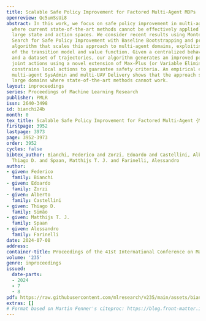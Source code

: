 ```yaml
---
title: Scalable Safe Policy Improvement for Factored Multi-Agent MDPs
openreview: Qc5umSsUi8
abstract: In this work, we focus on safe policy improvement in multi-agent domains
  where current state-of-the-art methods cannot be effectively applied because of
  large state and action spaces. We consider recent results using Monte Carlo Tree
  Search for Safe Policy Improvement with Baseline Bootstrapping and propose a novel
  algorithm that scales this approach to multi-agent domains, exploiting the factorization
  of the transition model and value function. Given a centralized behavior policy
  and a dataset of trajectories, our algorithm generates an improved policy by selecting
  joint actions using a novel extension of Max-Plus (or Variable Elimination) that
  constrains local actions to guarantee safety criteria. An empirical evaluation on
  multi-agent SysAdmin and multi-UAV Delivery shows that the approach scales to very
  large domains where state-of-the-art methods cannot work.
layout: inproceedings
series: Proceedings of Machine Learning Research
publisher: PMLR
issn: 2640-3498
id: bianchi24b
month: 0
tex_title: Scalable Safe Policy Improvement for Factored Multi-Agent {MDP}s
firstpage: 3952
lastpage: 3973
page: 3952-3973
order: 3952
cycles: false
bibtex_author: Bianchi, Federico and Zorzi, Edoardo and Castellini, Alberto and Sim\~{a}o,
  Thiago D. and Spaan, Matthijs T. J. and Farinelli, Alessandro
author:
- given: Federico
  family: Bianchi
- given: Edoardo
  family: Zorzi
- given: Alberto
  family: Castellini
- given: Thiago D.
  family: Simão
- given: Matthijs T. J.
  family: Spaan
- given: Alessandro
  family: Farinelli
date: 2024-07-08
address:
container-title: Proceedings of the 41st International Conference on Machine Learning
volume: '235'
genre: inproceedings
issued:
  date-parts:
  - 2024
  - 7
  - 8
pdf: https://raw.githubusercontent.com/mlresearch/v235/main/assets/bianchi24b/bianchi24b.pdf
extras: []
# Format based on Martin Fenner's citeproc: https://blog.front-matter.io/posts/citeproc-yaml-for-bibliographies/
---
```


